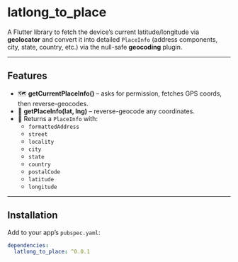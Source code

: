 # latlong_to_place

A Flutter library to fetch the device’s current latitude/longitude via **geolocator** and convert it into detailed `PlaceInfo` (address components, city, state, country, etc.) via the null-safe **geocoding** plugin.

---

## Features

- 🗺️ **getCurrentPlaceInfo()** – asks for permission, fetches GPS coords, then reverse-geocodes.
- 🔄 **getPlaceInfo(lat, lng)** – reverse-geocode any coordinates.
- 🎯 Returns a `PlaceInfo` with:
  - `formattedAddress`
  - `street`
  - `locality`
  - `city`
  - `state`
  - `country`
  - `postalCode`
  - `latitude`
  - `longitude`

---

## Installation

Add to your app’s `pubspec.yaml`:

```yaml
dependencies:
  latlong_to_place: ^0.0.1